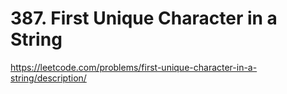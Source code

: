 # 387. First Unique Character in a String

<https://leetcode.com/problems/first-unique-character-in-a-string/description/>
